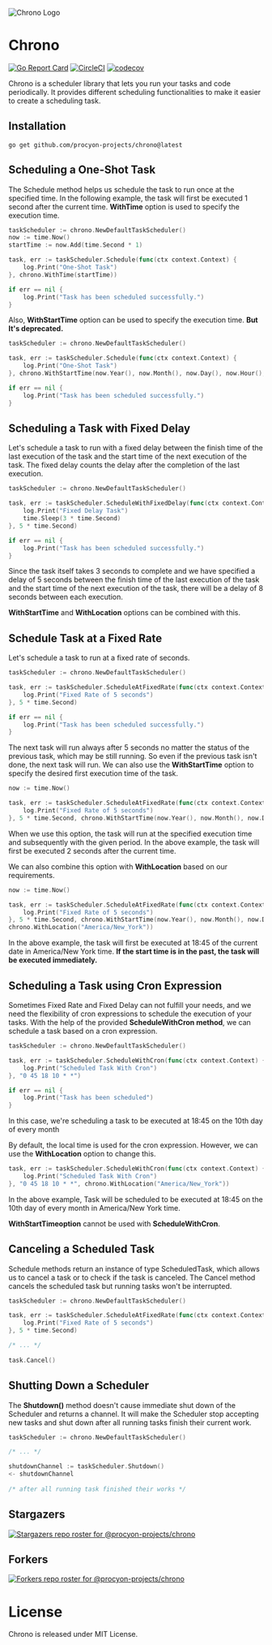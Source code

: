 ![Chrono Logo](https://user-images.githubusercontent.com/5354910/196008920-1ca88967-3d7d-449c-b165-fe38c5e1fb57.png)
# Chrono
[![Go Report Card](https://goreportcard.com/badge/codnect.io/chrono)](https://goreportcard.com/report/codnect.io/chrono)
[![CircleCI](https://dl.circleci.com/status-badge/img/gh/procyon-projects/chrono/tree/main.svg?style=svg)](https://dl.circleci.com/status-badge/redirect/gh/procyon-projects/chrono/tree/main)
[![codecov](https://codecov.io/gh/procyon-projects/chrono/branch/main/graph/badge.svg?token=OREV0YI8VU)](https://codecov.io/gh/procyon-projects/chrono)

Chrono is a scheduler library that lets you run your tasks and code periodically. It provides different scheduling functionalities to make it easier to create a scheduling task.

## Installation

```shell
go get github.com/procyon-projects/chrono@latest
```

## Scheduling a One-Shot Task
The Schedule method helps us schedule the task to run once at the specified time. In the following example, the task will first be executed 1 second after the current time.
**WithTime** option is used to specify the execution time.

```go
taskScheduler := chrono.NewDefaultTaskScheduler()
now := time.Now()
startTime := now.Add(time.Second * 1)

task, err := taskScheduler.Schedule(func(ctx context.Context) {
	log.Print("One-Shot Task")
}, chrono.WithTime(startTime))

if err == nil {
	log.Print("Task has been scheduled successfully.")
}
```

Also, **WithStartTime** option can be used to specify the execution time. **But It's deprecated.**

```go
taskScheduler := chrono.NewDefaultTaskScheduler()

task, err := taskScheduler.Schedule(func(ctx context.Context) {
	log.Print("One-Shot Task")
}, chrono.WithStartTime(now.Year(), now.Month(), now.Day(), now.Hour(), now.Minute(), now.Second()+1))

if err == nil {
	log.Print("Task has been scheduled successfully.")
}
```

## Scheduling a Task with Fixed Delay
Let's schedule a task to run with a fixed delay between the finish time of the last execution of the task and the start time of the next execution of the task.
The fixed delay counts the delay after the completion of the last execution.

```go
taskScheduler := chrono.NewDefaultTaskScheduler()

task, err := taskScheduler.ScheduleWithFixedDelay(func(ctx context.Context) {
	log.Print("Fixed Delay Task")
	time.Sleep(3 * time.Second)
}, 5 * time.Second)

if err == nil {
	log.Print("Task has been scheduled successfully.")
}
```

Since the task itself takes 3 seconds to complete and we have specified a delay of 5 seconds between the finish time of the last execution of the task and the start time of the next execution of the task, there will be a delay of 8 seconds between each execution.

**WithStartTime** and **WithLocation** options can be combined with this.

## Schedule Task at a Fixed Rate
Let's schedule a task to run at a fixed rate of seconds.

```go
taskScheduler := chrono.NewDefaultTaskScheduler()

task, err := taskScheduler.ScheduleAtFixedRate(func(ctx context.Context) {
	log.Print("Fixed Rate of 5 seconds")
}, 5 * time.Second)

if err == nil {
	log.Print("Task has been scheduled successfully.")
}
```

The next task will run always after 5 seconds no matter the status of the previous task, which may be still running. So even if the previous task isn't done, the next task will run.
We can also use the **WithStartTime** option to specify the desired first execution time of the task.

```go
now := time.Now()

task, err := taskScheduler.ScheduleAtFixedRate(func(ctx context.Context) {
	log.Print("Fixed Rate of 5 seconds")
}, 5 * time.Second, chrono.WithStartTime(now.Year(), now.Month(), now.Day(), now.Hour(), now.Minute(), now.Second() + 2))
```

When we use this option, the task will run at the specified execution time and subsequently with the given period. In the above example, the task will first be executed 2 seconds after the current time.

We can also combine this option with **WithLocation** based on our requirements.

```go
now := time.Now()

task, err := taskScheduler.ScheduleAtFixedRate(func(ctx context.Context) {
	log.Print("Fixed Rate of 5 seconds")
}, 5 * time.Second, chrono.WithStartTime(now.Year(), now.Month(), now.Day(), 18, 45, 0),
chrono.WithLocation("America/New_York"))
```

In the above example, the task will first be executed at 18:45 of the current date in America/New York time.
**If the start time is in the past, the task will be executed immediately.**

## Scheduling a Task using Cron Expression
Sometimes Fixed Rate and Fixed Delay can not fulfill your needs, and we need the flexibility of cron expressions to schedule the execution of your tasks. With the help of the provided **ScheduleWithCron method**, we can schedule a task based on a cron expression.

```go
taskScheduler := chrono.NewDefaultTaskScheduler()

task, err := taskScheduler.ScheduleWithCron(func(ctx context.Context) {
	log.Print("Scheduled Task With Cron")
}, "0 45 18 10 * *")

if err == nil {
	log.Print("Task has been scheduled")
}
```

In this case, we're scheduling a task to be executed at 18:45  on the 10th day of every month

By default, the local time is used for the cron expression. However, we can use the **WithLocation** option to change this.

```go
task, err := taskScheduler.ScheduleWithCron(func(ctx context.Context) {
	log.Print("Scheduled Task With Cron")
}, "0 45 18 10 * *", chrono.WithLocation("America/New_York"))
```

In the above example, Task will be scheduled to be executed at 18:45 on the 10th day of every month in America/New York time.

**WithStartTimeoption** cannot be used with **ScheduleWithCron**.

## Canceling a Scheduled Task
Schedule methods return an instance of type ScheduledTask, which allows us to cancel a task or to check if the task is canceled. The Cancel method cancels the scheduled task but running tasks won't be interrupted.


```go
taskScheduler := chrono.NewDefaultTaskScheduler()

task, err := taskScheduler.ScheduleAtFixedRate(func(ctx context.Context) {
	log.Print("Fixed Rate of 5 seconds")
}, 5 * time.Second)

/* ... */
	
task.Cancel()
```

## Shutting Down a Scheduler
The **Shutdown()** method doesn't cause immediate shut down of the Scheduler and returns a channel. It will make the Scheduler stop accepting new tasks and shut down after all running tasks finish their current work.


```go
taskScheduler := chrono.NewDefaultTaskScheduler()

/* ... */

shutdownChannel := taskScheduler.Shutdown()
<- shutdownChannel
	
/* after all running task finished their works */
```

Stargazers
-----------
[![Stargazers repo roster for @procyon-projects/chrono](https://reporoster.com/stars/procyon-projects/chrono)](https://codnect.io/chrono/stargazers)

Forkers
-----------
[![Forkers repo roster for @procyon-projects/chrono](https://reporoster.com/forks/procyon-projects/chrono)](https://codnect.io/chrono/network/members)

# License
Chrono is released under MIT License.
